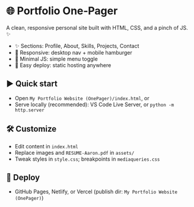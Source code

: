 # 🌐 Portfolio One‑Pager

A clean, responsive personal site built with HTML, CSS, and a pinch of JS. ✨

- ✨ Sections: Profile, About, Skills, Projects, Contact
- 📱 Responsive: desktop nav + mobile hamburger
- 🧠 Minimal JS: simple menu toggle
- 🚀 Easy deploy: static hosting anywhere

## ▶️ Quick start
- Open `My Portfolio Website (OnePager)/index.html`, or
- Serve locally (recommended): VS Code Live Server, or `python -m http.server`

## 🛠️ Customize
- Edit content in `index.html`
- Replace images and `RESUME-Aaron.pdf` in `assets/`
- Tweak styles in `style.css`; breakpoints in `mediaqueries.css`

## 🚀 Deploy
- GitHub Pages, Netlify, or Vercel (publish dir: `My Portfolio Website (OnePager)`)
